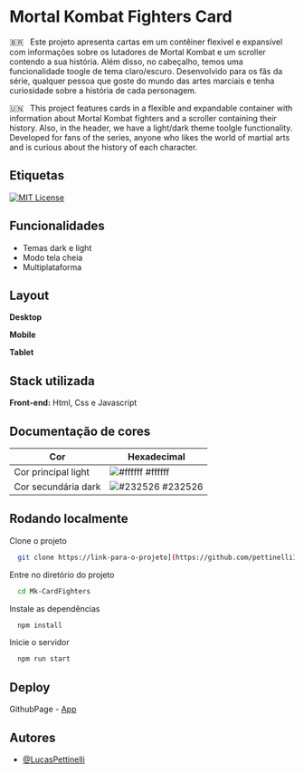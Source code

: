 # Mortal Kombat Fighters Card

:brazil: &nbsp; Este projeto apresenta cartas em um contêiner flexível e expansível com informações sobre os lutadores de Mortal Kombat e um scroller contendo a sua história. Além disso, no cabeçalho, temos uma funcionalidade toogle de tema claro/escuro. Desenvolvido para os fãs da série, qualquer pessoa que goste do mundo das artes marciais e tenha curiosidade sobre a história de cada personagem.

:united_nations: &nbsp; This project features cards in a flexible and expandable container with information about Mortal Kombat fighters and a scroller containing their history. Also, in the header, we have a light/dark theme toolgle functionality. Developed for fans of the series, anyone who likes the world of martial arts and is curious about the history of each character.

## Etiquetas

[![MIT License](https://img.shields.io/badge/License-MIT-green.svg)](https://choosealicense.com/licenses/mit/)

## Funcionalidades

- Temas dark e light
- Modo tela cheia
- Multiplataforma

## Layout
**Desktop**

**Mobile**

**Tablet**


## Stack utilizada
**Front-end:** Html, Css e Javascript

## Documentação de cores
| Cor               | Hexadecimal                                                |
| ----------------- | ---------------------------------------------------------------- |
| Cor principal light       | ![#ffffff](https://via.placeholder.com/10/f8f8f8?text=+) #ffffff |
| Cor secundária dark       | ![#232526](https://via.placeholder.com/10/0a192f?text=+) #232526 |

## Rodando localmente

Clone o projeto

```bash
  git clone https://link-para-o-projeto](https://github.com/pettinelli1202/Mk-CardFighters
```

Entre no diretório do projeto

```bash
  cd Mk-CardFighters
```

Instale as dependências

```bash
  npm install
```

Inicie o servidor

```bash
  npm run start
```
## Deploy
GithubPage - [App](https://pettinelli1202.github.io/Mk-CardFighters/)
## Autores

- [@LucasPettinelli](https://www.github.com/pettinelli1202)

